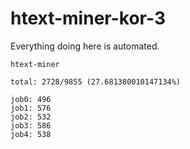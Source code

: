 # htext-miner-kor-3

Everything doing here is automated.

```
htext-miner

total: 2728/9855 (27.681380010147134%)

job0: 496
job1: 576
job2: 532
job3: 586
job4: 538
```